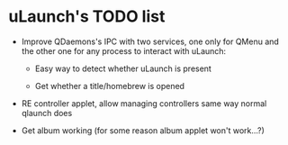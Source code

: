 # uLaunch's TODO list

- Improve QDaemons's IPC with two services, one only for QMenu and the other one for any process to interact with uLaunch:

  - Easy way to detect whether uLaunch is present

  - Get whether a title/homebrew is opened

- RE controller applet, allow managing controllers same way normal qlaunch does

- Get album working (for some reason album applet won't work...?)
